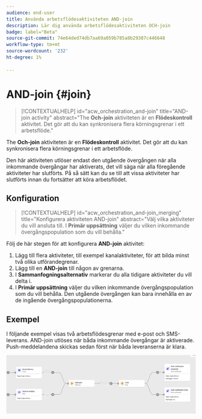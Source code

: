```yaml
---
audience: end-user
title: Använda arbetsflödesaktiviteten AND-join
description: Lär dig använda arbetsflödesaktiviteten OCH-join
badge: label="Beta"
source-git-commit: 74e64ded74db7aa69a059b785a8b29387c446648
workflow-type: tm+mt
source-wordcount: '232'
ht-degree: 1%

---
```



# AND-join {#join}


>[!CONTEXTUALHELP]
>id="acw_orchestration_and-join"
>title="AND-join activity"
>abstract="The **Och-join** aktiviteten är en **Flödeskontroll** aktivitet. Det gör att du kan synkronisera flera körningsgrenar i ett arbetsflöde."



The **Och-join** aktiviteten är en **Flödeskontroll** aktivitet. Det gör att du kan synkronisera flera körningsgrenar i ett arbetsflöde.

Den här aktiviteten utlöser endast den utgående övergången när alla inkommande övergångar har aktiverats, det vill säga när alla föregående aktiviteter har slutförts. På så sätt kan du se till att vissa aktiviteter har slutförts innan du fortsätter att köra arbetsflödet.

## Konfiguration

>[!CONTEXTUALHELP]
>id="acw_orchestration_and-join_merging"
>title="Konfigurera aktiviteten AND-join"
>abstract="Välj vilka aktiviteter du vill ansluta till. I **Primär uppsättning** väljer du vilken inkommande övergångspopulation som du vill behålla."

Följ de här stegen för att konfigurera **AND-join** aktivitet:

1. Lägg till flera aktiviteter, till exempel kanalaktiviteter, för att bilda minst två olika utförandegrenar.
1. Lägg till en **AND-join** till någon av grenarna.
1. I **Sammanfogningsalternativ** markerar du alla tidigare aktiviteter du vill delta i.
1. I **Primär uppsättning** väljer du vilken inkommande övergångspopulation som du vill behålla. Den utgående övergången kan bara innehålla en av de ingående övergångspopulationerna.

## Exempel

I följande exempel visas två arbetsflödesgrenar med e-post och SMS-leverans. AND-join utlöses när båda inkommande övergångar är aktiverade. Push-meddelandena skickas sedan först när båda leveranserna är klara.

![](../assets/workflow-andjoin-example.png)